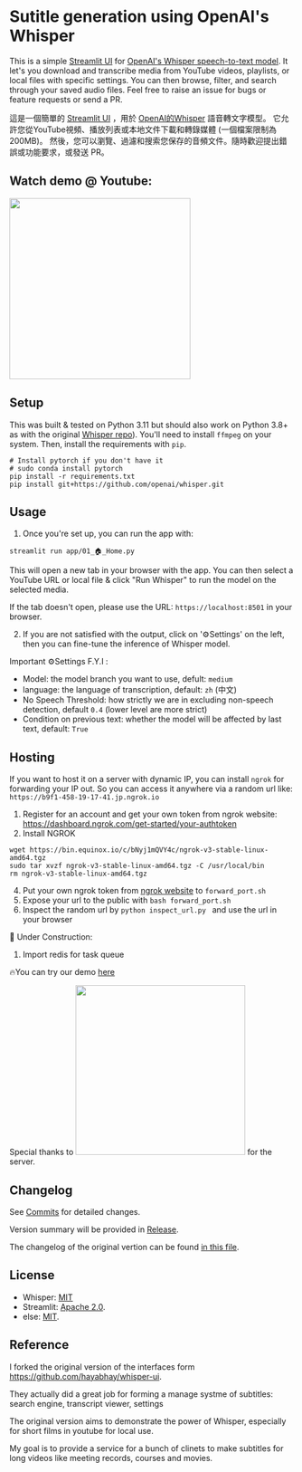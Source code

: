 # Sutitle generation using OpenAI's Whisper

This is a simple [Streamlit UI](https://streamlit.io/) for [OpenAI's Whisper speech-to-text model](https://openai.com/blog/whisper/).
It let's you download and transcribe media from YouTube videos, playlists, or local files with specific settings.
You can then browse, filter, and search through your saved audio files.
Feel free to raise an issue for bugs or feature requests or send a PR.

這是一個簡單的 [Streamlit UI](https://streamlit.io/) ，用於  [OpenAI的Whisper](https://openai.com/blog/whisper/) 語音轉文字模型。
它允許您從YouTube視頻、播放列表或本地文件下載和轉錄媒體 (一個檔案限制為200MB)。
然後，您可以瀏覽、過濾和搜索您保存的音頻文件。隨時歡迎提出錯誤或功能要求，或發送 PR。

## Watch demo @ Youtube:
[<img src='https://user-images.githubusercontent.com/15317938/220814880-7e8abb6e-36d9-41ac-8821-533a24bf7de3.png' width=320>](https://youtu.be/nJi1swi8y4I "Whisper Subtitle")


## Setup
This was built & tested on Python 3.11 but should also work on Python 3.8+ as with the original [Whisper repo](https://github.com/openai/whisper)).
You'll need to install `ffmpeg` on your system. Then, install the requirements with `pip`.

```
# Install pytorch if you don't have it
# sudo conda install pytorch
pip install -r requirements.txt
pip install git+https://github.com/openai/whisper.git
```

## Usage

1. Once you're set up, you can run the app with:

```
streamlit run app/01_🏠_Home.py
```

This will open a new tab in your browser with the app. You can then select a YouTube URL or local file & click "Run Whisper" to run the model on the selected media.

If the tab doesn't open, please use the URL: ```https://localhost:8501``` in your browser.

2. If you are not satisfied with the output, click on '⚙️Settings' on the left, then you can fine-tune the inference of Whisper model.

Important ⚙️Settings F.Y.I :
- Model: the model branch you want to use, defult: ```medium```
- language: the language of transcription, default: ```zh``` (中文)
- No Speech Threshold: how strictly we are in excluding non-speech detection, default ```0.4``` (lower level are more strict)
- Condition on previous text: whether the model will be affected by last text, default: ```True```


## Hosting

If you want to host it on a server with dynamic IP, you can install ```ngrok``` for forwarding your IP out. 
So you can access it anywhere via a random url like: ```https://b9f1-458-19-17-41.jp.ngrok.io``` 

1. Register for an account and get your own token from ngrok website: https://dashboard.ngrok.com/get-started/your-authtoken
2. Install NGROK
```
wget https://bin.equinox.io/c/bNyj1mQVY4c/ngrok-v3-stable-linux-amd64.tgz
sudo tar xvzf ngrok-v3-stable-linux-amd64.tgz -C /usr/local/bin
rm ngrok-v3-stable-linux-amd64.tgz
```
4. Put your own ngrok token from [ngrok website](https://dashboard.ngrok.com/get-started/your-authtoken) to  ```forward_port.sh```
5. Expose your url to the public with ```bash forward_port.sh```
6. Inspect the random url by ```python inspect_url.py ``` and use the url in your browser

🚧 Under Construction:
1. Import redis for task queue

🔥You can try our demo [here](https://whispersubtitle.aiacademy.tw)

Special thanks to [<img src=https://i.imgur.com/bTHUPca.png width=300>](https://en.aiacademy.tw/) for the server.

## Changelog
See [Commits](https://github.com/ShuYuHuang/whisper-subtitle/commits) for detailed changes.

Version summary will be provided in [Release](https://github.com/ShuYuHuang/whisper-subtitle/releases).

The changelog of the original vertion can be found [in this file](https://github.com/hayabhay/whisper-ui/blob/main/CHANGELOG.md).

## License
- Whisper: [MIT](https://github.com/openai/whisper/blob/main/LICENSE)
- Streamlit: [Apache 2.0](https://github.com/streamlit/streamlit/blob/develop/LICENSE).
- else: [MIT](https://github.com/hayabhay/whisper-ui/blob/main/LICENSE).

## Reference
I forked the original version of the interfaces form https://github.com/hayabhay/whisper-ui. 

They actually did a great job for forming a manage systme of subtitles: search engine, transcript viewer, settings

The original version aims to demonstrate the power of Whisper, especially for short films in youtube for local use.

My goal is to provide a service for a bunch of clinets to make subtitles for long videos like meeting records, courses and movies.
